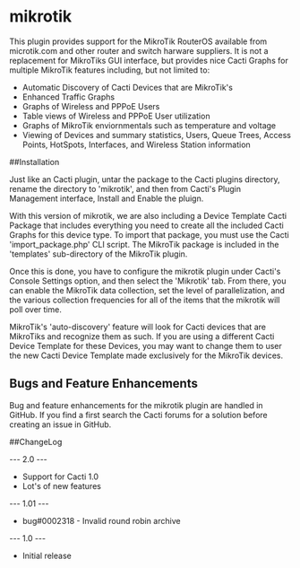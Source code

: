 # mikrotik

This plugin provides support for the MikroTik RouterOS available from microtik.com and other router and switch harware suppliers.  It is not a replacement for MikroTiks GUI interface, but provides nice Cacti Graphs for multiple MikroTik features including, but not limited to:

* Automatic Discovery of Cacti Devices that are MikroTik's
* Enhanced Traffic Graphs
* Graphs of Wireless and PPPoE Users
* Table views of Wireless and PPPoE User utilization
* Graphs of MikroTik enviornmentals such as temperature and voltage
* Viewing of Devices and summary statistics, Users, Queue Trees, Access Points, HotSpots, Interfaces, and Wireless Station information

##Installation

Just like an Cacti plugin, untar the package to the Cacti plugins directory, rename the directory to 'mikrotik', and then from Cacti's Plugin Management interface, Install and Enable the pluign.

With this version of mikrotik, we are also including a Device Template Cacti Package that includes everything you need to create all the included Cacti Graphs for this device type.  To import that package, you must use the Cacti 'import_package.php' CLI script.  The MikroTik package is included in the 'templates' sub-directory of the MikroTik plugin.
    
Once this is done, you have to configure the mikrotik plugin under Cacti's Console Settings option, and then select the 'Mikrotik' tab.  From there, you can enable the MikroTik data collection, set the level of parallelization, and the various collection frequencies for all of the items that the mikrotik will poll over time.

MikroTik's 'auto-discovery' feature will look for Cacti devices that are MikroTiks and recognize them as such.  If you are using a different Cacti Device Template for these Devices, you may want to change them to user the new Cacti Device Template made exclusively for the MikroTik devices.

## Bugs and Feature Enhancements
   
Bug and feature enhancements for the mikrotik plugin are handled in GitHub.  If you find a first search the Cacti forums for a solution before creating an issue in GitHub.

##ChangeLog

--- 2.0 ---
* Support for Cacti 1.0
* Lot's of new features

--- 1.01 ---
* bug#0002318 - Invalid round robin archive

--- 1.0 ---
* Initial release

